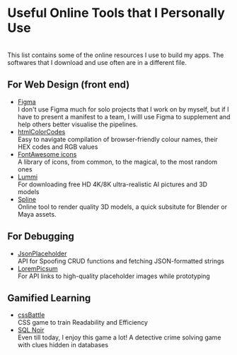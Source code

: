 # Useful Online Tools that I Personally Use
<br> This list contains some of the online resources I use to build my apps. The softwares that I download and use often are in a different file.

## For Web Design (front end)
- [Figma](https://www.figma.com/) <br> I don't use Figma much for solo projects that I work on by myself, but if I have to present a manifest to a team, I willl use Figma to supplement and help others better visualise the pipelines.
- [htmlColorCodes](https://htmlcolorcodes.com/color-names/) <br> Easy to navigate compilation of browser-friendly colour names, their HEX codes and RGB values
- [FontAwesome icons](https://fontawesome.com/search?o=r) <br> A library of icons, from common, to the magical, to the most random ones
- [Lummi](https://www.lummi.ai/) <br> For downloading free HD 4K/8K ultra-realistic AI pictures and 3D models
- [Spline](https://spline.design/) <br> Online tool to render quality 3D models, a quick subsitute for Blender or Maya assets.

## For Debugging 
- [JsonPlaceholder](https://jsonplaceholder.typicode.com/guide/) <br> API for Spoofing CRUD functions and fetching JSON-formatted strings
- [LoremPicsum](https://picsum.photos/) <br> For API links to high-quality placeholder images while prototyping

## Gamified Learning 
- [cssBattle](https://cssbattle.dev/) <br> CSS game to train Readability and Efficiency
- [SQL Noir](https://www.sqlnoir.com/) <br> Even till today, I enjoy this game a lot! A detective crime solving game with clues hidden in databases
